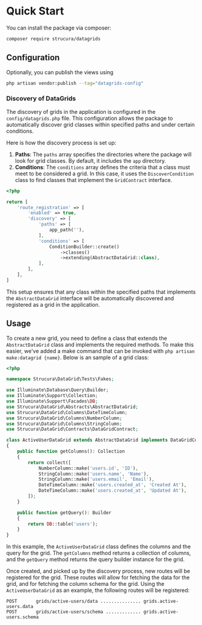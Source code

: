 # Quick Start

You can install the package via composer:

```bash
composer require strucura/datagrids
```

## Configuration

Optionally, you can publish the views using

```bash
php artisan vendor:publish --tag="datagrids-config"
```

### Discovery of DataGrids

The discovery of grids in the application is configured in the `config/datagrids.php` file. This configuration allows
the package to automatically discover grid classes within specified paths and under certain conditions.

Here is how the discovery process is set up:

1. **Paths**: The `paths` array specifies the directories where the package will look for grid classes. By default, it includes the `app` directory.
2. **Conditions**: The `conditions` array defines the criteria that a class must meet to be considered a grid. In this case, it uses the `DiscoverCondition` class to find classes that implement the `GridContract` interface.

```php
<?php

return [
    'route_registration' => [
        'enabled' => true,
        'discovery' => [
            'paths' => [
                app_path(''),
            ],
            'conditions' => [
                ConditionBuilder::create()
                    ->classes()
                    ->extending(AbstractDataGrid::class),
            ],
        ],
    ],
]
```

This setup ensures that any class within the specified paths that implements the `AbstractDataGrid` interface will be
automatically discovered and registered as a grid in the application.

## Usage

To create a new grid, you need to define a class that extends the `AbstractDataGrid` class and implements the required
methods. To make this easier, we've added a make command that can be invoked with `php artisan make:datagrid {name}`. 
Below is an sample of a grid class:

```php
<?php

namespace Strucura\DataGrid\Tests\Fakes;

use Illuminate\Database\Query\Builder;
use Illuminate\Support\Collection;
use Illuminate\Support\Facades\DB;
use Strucura\DataGrid\Abstracts\AbstractDataGrid;
use Strucura\DataGrid\Columns\DateTimeColumn;
use Strucura\DataGrid\Columns\NumberColumn;
use Strucura\DataGrid\Columns\StringColumn;
use Strucura\DataGrid\Contracts\DataGridContract;

class ActiveUserDataGrid extends AbstractDataGrid implements DataGridContract
{
    public function getColumns(): Collection
    {
        return collect([
            NumberColumn::make('users.id', 'ID'),
            StringColumn::make('users.name', 'Name'),
            StringColumn::make('users.email', 'Email'),
            DateTimeColumn::make('users.created_at', 'Created At'),
            DateTimeColumn::make('users.created_at', 'Updated At'),
        ]);
    }

    public function getQuery(): Builder
    {
        return DB::table('users');
    }
}
```

In this example, the `ActiveUserDataGrid` class defines the columns and the query for the grid. The `getColumns` method
returns a collection of columns, and the `getQuery` method returns the query builder instance for the grid.

Once created, and picked up by the discovery process, new routes will be registered for the grid.  These routes will
allow for fetching the data for the grid, and for fetching the column schema for the grid.  Using the
`ActiveUserDataGrid`
as an
example, the following routes will be registered:

```
POST       grids/active-users/data ............... grids.active-users.data
POST       grids/active-users/schema ............. grids.active-users.schema
```
